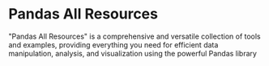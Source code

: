 # Pandas All Resources
 "Pandas All Resources" is a comprehensive and versatile collection of tools and examples, providing everything you need for efficient data manipulation, analysis, and visualization using the powerful Pandas library
